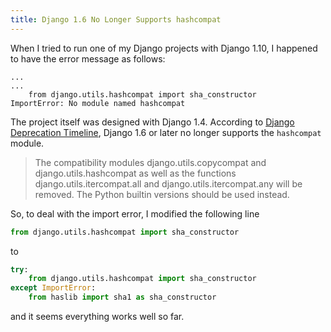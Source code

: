 ```yaml
---
title: Django 1.6 No Longer Supports hashcompat
---
```


When I tried to run one of my Django projects with Django 1.10, I happened to have the error message as follows:

```shell
...
...
    from django.utils.hashcompat import sha_constructor
ImportError: No module named hashcompat
```

The project itself was designed with Django 1.4. According to [Django Deprecation Timeline](https://django.readthedocs.io/en/1.4/internals/deprecation.html#id4), Django 1.6 or later no longer supports the `hashcompat` module. 

>The compatibility modules django.utils.copycompat and django.utils.hashcompat as well as the functions django.utils.itercompat.all and django.utils.itercompat.any will be removed. The Python builtin versions should be used instead.

So, to deal with the import error, I modified the following line

```python
from django.utils.hashcompat import sha_constructor
```

to

```python
try:
    from django.utils.hashcompat import sha_constructor
except ImportError:
    from haslib import sha1 as sha_constructor
```

and it seems everything works well so far.

